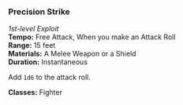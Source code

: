 ### Precision Strike
*1st-level Exploit*  
**Tempo:** Free Attack, When you make an Attack Roll  
**Range:** 15 feet  
**Materials:** A Melee Weapon or a Shield  
**Duration:** Instantaneous

Add `1d6` to the attack roll.

**Classes:** Fighter